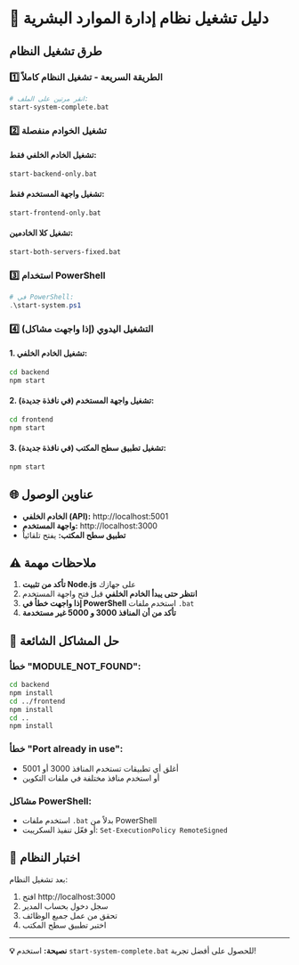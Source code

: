 # 🚀 دليل تشغيل نظام إدارة الموارد البشرية

## طرق تشغيل النظام

### 1️⃣ الطريقة السريعة - تشغيل النظام كاملاً
```bash
# انقر مرتين على الملف:
start-system-complete.bat
```

### 2️⃣ تشغيل الخوادم منفصلة

#### تشغيل الخادم الخلفي فقط:
```bash
start-backend-only.bat
```

#### تشغيل واجهة المستخدم فقط:
```bash
start-frontend-only.bat
```

#### تشغيل كلا الخادمين:
```bash
start-both-servers-fixed.bat
```

### 3️⃣ استخدام PowerShell
```powershell
# في PowerShell:
.\start-system.ps1
```

### 4️⃣ التشغيل اليدوي (إذا واجهت مشاكل)

#### 1. تشغيل الخادم الخلفي:
```bash
cd backend
npm start
```

#### 2. تشغيل واجهة المستخدم (في نافذة جديدة):
```bash
cd frontend
npm start
```

#### 3. تشغيل تطبيق سطح المكتب (في نافذة جديدة):
```bash
npm start
```

## 🌐 عناوين الوصول

- **الخادم الخلفي (API):** http://localhost:5001
- **واجهة المستخدم:** http://localhost:3000
- **تطبيق سطح المكتب:** يفتح تلقائياً

## ⚠️ ملاحظات مهمة

1. **تأكد من تثبيت Node.js** على جهازك
2. **انتظر حتى يبدأ الخادم الخلفي** قبل فتح واجهة المستخدم
3. **إذا واجهت خطأ في PowerShell** استخدم ملفات `.bat`
4. **تأكد من أن المنافذ 3000 و 5000 غير مستخدمة**

## 🔧 حل المشاكل الشائعة

### خطأ "MODULE_NOT_FOUND":
```bash
cd backend
npm install
cd ../frontend
npm install
cd ..
npm install
```

### خطأ "Port already in use":
- أغلق أي تطبيقات تستخدم المنافذ 3000 أو 5001
- أو استخدم منافذ مختلفة في ملفات التكوين

### مشاكل PowerShell:
- استخدم ملفات `.bat` بدلاً من PowerShell
- أو فعّل تنفيذ السكريبت: `Set-ExecutionPolicy RemoteSigned`

## 📱 اختبار النظام

بعد تشغيل النظام:
1. افتح http://localhost:3000
2. سجل دخول بحساب المدير
3. تحقق من عمل جميع الوظائف
4. اختبر تطبيق سطح المكتب

---
**💡 نصيحة:** استخدم `start-system-complete.bat` للحصول على أفضل تجربة! 